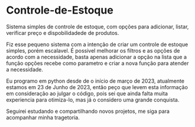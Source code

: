 # Controle-de-Estoque
Sistema simples de controle de estoque, com opções para adicionar, listar, verificar preço e dispobilidadede de produtos.

Fiz esse pequeno sistema com a intenção de criar um controle de estoque simples, porém escalavel.
É possivel melhorar os filtros e as opções de acordo com a necessidade, basta apenas adicionar a opção na lista que a função opções recebe como parametro 
e criar a nova função para atender a necessidade.

Eu programo em python desde de o início de março de 2023, atualmente estamos em 23 de Junho de 2023, então peço que levem esta informação em consideração ao julgar o código,
pois sei que ainda falta muita experiencia para otimiza-lo, mas já o considero uma grande conquista. 

Seguirei estudando e compartilhando novos projetos, me siga para acompanhar minha tragetoria.
